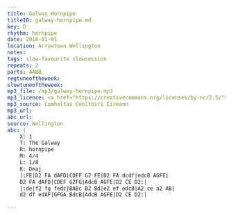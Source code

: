 ```yaml
---
title: Galway Hornpipe
titleID: galway-hornpipe.md
key: D
rhythm: hornpipe
date: 2016-01-01
location: Arrowtown Wellington
notes:
tags: slow-favourite slowsession
repeats: 2 
parts: AABB 
regtuneoftheweek:
slowtuneoftheweek:
mp3_file: /mp3/galway-hornpipe.mp3
mp3_licence: <a href="https://creativecommons.org/licenses/by-nc/2.5/">CC-BY-NC-2.5</a>
mp3_source: Comhaltas Ceoltóirí Éireann
mp3_url:
abc_url:
source: Wellington
abc: |
    X: 1
    T: The Galway
    R: hornpipe
    M: 4/4
    L: 1/8
    K: Dmaj
    |:FE|D2 FA dAFD|CDEF G2 FE|D2 FA dcdf|edcB AGFE|
    D2 FA dAFD|CDEF G2FG|AdcB AGFE|D2 CE D2:|
    |:de|f2 fg fedc|BABc B2 Bd|e2 ef edcB|A2 ce a2 AB|
    d2 df edAF|GFGA BdcB|AdcB AGFE|D2 CE D2:|

---
```


